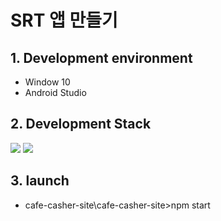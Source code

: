 # SRT 앱 만들기


## 1. Development environment

- Window 10
- Android Studio

## 2. Development Stack

<img src="https://img.shields.io/badge/XML-red">

<img src="https://img.shields.io/badge/css-1572B6?style=for-the-badge&logo=css3&logoColor=white">

## 3. launch

- cafe-casher-site\cafe-casher-site>npm start
